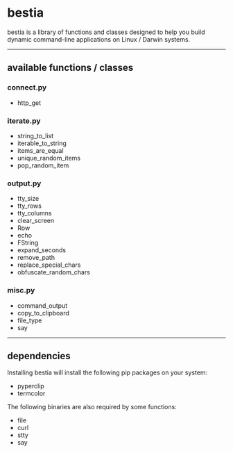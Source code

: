 # bestia
bestia is a library of functions and classes designed to help you build dynamic command-line applications on Linux / Darwin systems.

***
## available functions / classes
### connect.py
* http_get

### iterate.py
* string_to_list
* iterable_to_string
* items_are_equal
* unique_random_items
* pop_random_item

### output.py
* tty_size
* tty_rows
* tty_columns
* clear_screen
* Row
* echo
* FString
* expand_seconds
* remove_path
* replace_special_chars
* obfuscate_random_chars

### misc.py
* command_output
* copy_to_clipboard
* file_type
* say


***
## dependencies
Installing bestia will install the following pip packages on your system:

* pyperclip
* termcolor

The following binaries are also required by some functions:

* file
* curl
* stty
* say
